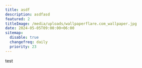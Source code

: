 ```yaml
---
title: asdf
description: asdfasd
featured: 2
titleImage: /media/uploads/wallpaperflare.com_wallpaper.jpg
date: 2024-05-05T09:00:00+06:00
sitemap:
  disable: true
  changefreq: daily
  priority: 23
---
```


test
